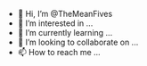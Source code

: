 - 👋 Hi, I’m @TheMeanFives
- 👀 I’m interested in ...
- 🌱 I’m currently learning ...
- 💞️ I’m looking to collaborate on ...
- 📫 How to reach me ...

<!---
TheMeanFives/TheMeanFives is a ✨ special ✨ repository because its `README.md` (this file) appears on your GitHub profile.
You can click the Preview link to take a look at your changes.
--->
